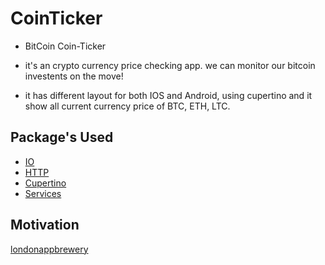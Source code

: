 # CoinTicker 

- BitCoin Coin-Ticker

- it's an crypto currency price checking app. we can monitor our bitcoin investents on the move!
- it has different layout for both IOS and Android, using cupertino and it show all current currency price of BTC, ETH, LTC.

## Package's Used 

- [IO](https://api.flutter.dev/flutter/dart-io/dart-io-library.html)
- [HTTP](https://pub.dev/packages/http)
- [Cupertino](https://docs.flutter.dev/development/ui/widgets/cupertino)
- [Services](https://pub.dev/packages/services)

## Motivation 

[londonappbrewery](https://github.com/londonappbrewery/bitcoin-ticker-flutter)

